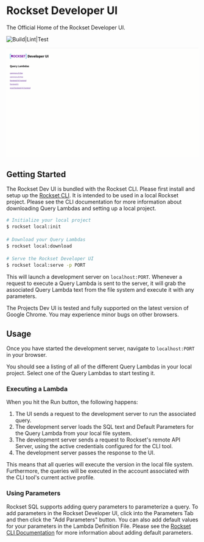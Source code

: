 # Rockset Developer UI

The Official Home of the Rockset Developer UI.

![Build|Lint|Test](https://github.com/rockset/rockset-js/workflows/Build%7CLint%7CTest/badge.svg)

<img src="assets/dev-ui-usage.gif" alt="Gif failed to load" width="700" />

## Getting Started

The Rockset Dev UI is bundled with the Rockset CLI. Please first install and setup up the [Rockset CLI](../cli). It is intended to be used in a local Rockset project. Please see the CLI documentation for more information about downloading Query Lambdas and setting up a local project.

```bash
# Initialize your local project
$ rockset local:init

# Download your Query Lambdas
$ rockset local:download

# Serve the Rockset Developer UI
$ rockset local:serve -p PORT
```

This will launch a development server on `localhost:PORT`. Whenever a request to execute a Query Lambda is sent to the server, it will grab the associated Query Lambda text from the file system and execute it with any parameters.

The Projects Dev UI is tested and fully supported on the latest version of Google Chrome. You may experience minor bugs on other browsers.

## Usage

Once you have started the development server, navigate to `localhost:PORT` in your browser.

You should see a listing of all of the different Query Lambdas in your local project. Select one of the Query Lambdas to start testing it.

### Executing a Lambda

When you hit the Run button, the following happens:

1. The UI sends a request to the development server to run the associated query.
1. The development server loads the SQL text and Default Parameters for the Query Lambda from your local file system.
1. The development server sends a request to Rockset's remote API Server, using the active credentials configured for the CLI tool. 
1. The development server passes the response to the UI.

This means that all queries will execute the version in the local file system. Furthermore, the queries will be executed in the account associated with the CLI tool's current active profile. 

### Using Parameters

Rockset SQL supports adding query parameters to parameterize a query. To add parameters in the Rockset Developer UI, click into the Parameters Tab and then click the "Add Parameters" button. You can also add default values for your parameters in the Lambda Definition File. Please see the [Rockset CLI Documentation](../cli) for more information about adding default parameters.
